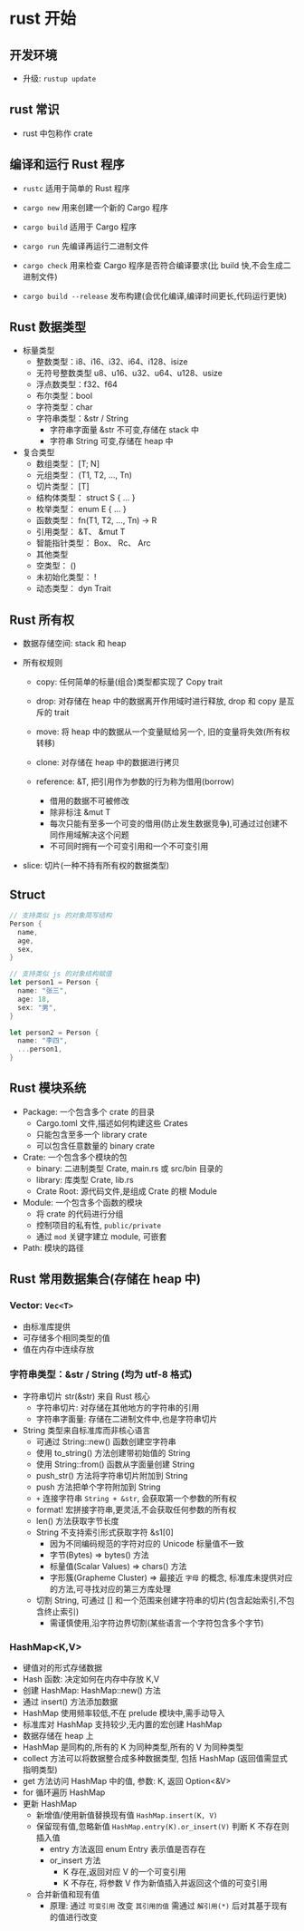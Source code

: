 # rust 开始

## 开发环境

- 升级: `rustup update`

## rust 常识

- rust 中包称作 crate

## 编译和运行 Rust 程序

- `rustc` 适用于简单的 Rust 程序

- `cargo new` 用来创建一个新的 Cargo 程序
- `cargo build` 适用于 Cargo 程序
- `cargo run` 先编译再运行二进制文件
- `cargo check` 用来检查 Cargo 程序是否符合编译要求(比 build 快,不会生成二进制文件)
- `cargo build --release` 发布构建(会优化编译,编译时间更长,代码运行更快)

## Rust 数据类型

- 标量类型
  - 整数类型：i8、i16、i32、i64、i128、isize
  - 无符号整数类型 u8、u16、u32、u64、u128、usize
  - 浮点数类型：f32、f64
  - 布尔类型：bool
  - 字符类型：char
  - 字符串类型：&str / String
    - 字符串字面量 &str 不可变,存储在 stack 中
    - 字符串 String 可变,存储在 heap 中
- 复合类型
  - 数组类型： [T; N]
  - 元组类型： (T1, T2, ..., Tn)
  - 切片类型： [T]
  - 结构体类型： struct S { ... }
  - 枚举类型： enum E { ... }
  - 函数类型： fn(T1, T2, ..., Tn) -> R
  - 引用类型： &T、 &mut T
  - 智能指针类型： Box<T>、 Rc<T>、 Arc<T>
  - 其他类型
  - 空类型： ()
  - 未初始化类型： !
  - 动态类型： dyn Trait

## Rust 所有权

- 数据存储空间: stack 和 heap
- 所有权规则
  - copy: 任何简单的标量(组合)类型都实现了 Copy trait
  - drop: 对存储在 heap 中的数据离开作用域时进行释放, drop 和 copy 是互斥的 trait
  - move: 将 heap 中的数据从一个变量赋给另一个, 旧的变量将失效(所有权转移)
  - clone: 对存储在 heap 中的数据进行拷贝

  - reference: &T, 把引用作为参数的行为称为借用(borrow)
    - 借用的数据不可被修改
    - 除非标注 &mut T
    - 每次只能有至多一个可变的借用(防止发生数据竞争),可通过过创建不同作用域解决这个问题
    - 不可同时拥有一个可变引用和一个不可变引用

- slice: 切片(一种不持有所有权的数据类型)

## Struct

```rust
// 支持类似 js 的对象简写结构
Person {
  name,
  age,
  sex,
}

// 支持类似 js 的对象结构赋值
let person1 = Person {
  name: "张三",
  age: 18,
  sex: "男",
}

let person2 = Person {
  name: "李四",
  ...person1,
}
```

## Rust 模块系统

- Package: 一个包含多个 crate 的目录
  - Cargo.toml 文件,描述如何构建这些 Crates
  - 只能包含至多一个 library crate
  - 可以包含任意数量的 binary crate
- Crate: 一个包含多个模块的包
  - binary: 二进制类型 Crate, main.rs 或 src/bin 目录的
  - library: 库类型 Crate, lib.rs
  - Crate Root: 源代码文件,是组成 Crate 的根 Module
- Module: 一个包含多个函数的模块
  - 将 crate 的代码进行分组
  - 控制项目的私有性, `public/private`
  - 通过 `mod` 关键字建立 module, 可嵌套
- Path: 模块的路径

## Rust 常用数据集合(存储在 heap 中)

### Vector: `Vec<T>`

- 由标准库提供
- 可存储多个相同类型的值
- 值在内存中连续存放

### 字符串类型：&str / String (均为 utf-8 格式)

- 字符串切片 str(&str) 来自 Rust 核心
  - 字符串切片: 对存储在其他地方的字符串的引用
  - 字符串字面量: 存储在二进制文件中,也是字符串切片
- String 类型来自标准库而非核心语言
  - 可通过 String::new() 函数创建空字符串
  - 使用 to_string() 方法创建带初始值的 String
  - 使用 String::from() 函数从字面量创建 String
  - push_str() 方法将字符串切片附加到 String
  - push 方法把单个字符附加到 String
  - `+` 连接字符串 `String + &str`, 会获取第一个参数的所有权
  - format! 宏拼接字符串,更灵活,不会获取任何参数的所有权
  - len() 方法获取字节长度
  - String 不支持索引形式获取字符 &s1[0]
    - 因为不同编码规范的字符对应的 Unicode 标量值不一致
    - 字节(Bytes) => bytes() 方法
    - 标量值(Scalar Values) => chars() 方法
    - 字形簇(Grapheme Cluster) => 最接近 `字母` 的概念, 标准库未提供对应的方法,可寻找对应的第三方库处理
  - 切割 String, 可通过 [] 和一个范围来创建字符串的切片(包含起始索引,不包含终止索引)
    - 需谨慎使用,沿字符边界切割(某些语言一个字符包含多个字节)

### HashMap<K,V>

- 键值对的形式存储数据
- Hash 函数: 决定如何在内存中存放 K,V
- 创建 HashMap: HashMap::new() 方法
- 通过 insert() 方法添加数据
- HashMap 使用频率较低,不在 prelude 模块中,需手动导入
- 标准库对 HashMap 支持较少,无内置的宏创建 HashMap
- 数据存储在 heap 上
- HashMap 是同构的,所有的 K 为同种类型,所有的 V 为同种类型
- collect 方法可以将数据整合成多种数据类型, 包括 HashMap (返回值需显式指明类型)
- get 方法访问 HashMap 中的值, 参数: K, 返回 Option<&V>
- for 循环遍历 HashMap
- 更新 HashMap
  - 新增值/使用新值替换现有值 `HashMap.insert(K, V)`
  - 保留现有值,忽略新值 `HashMap.entry(K).or_insert(V)` 判断 K 不存在则插入值
    - entry 方法返回 enum Entry 表示值是否存在
    - or_insert 方法
      - K 存在,返回对应 V 的一个可变引用
      - K 不存在, 将参数 V 作为新值插入并返回这个值的可变引用
  - 合并新值和现有值
    - 原理: 通过 `可变引用` 改变 `其引用的值` 需通过 `解引用(*)` 后对其基于现有的值进行改变
